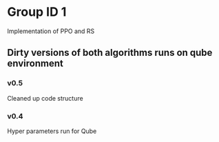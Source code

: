 # Group ID 1 

Implementation of PPO and RS

## Dirty versions of both algorithms runs on qube environment 


### v0.5
Cleaned up code structure

### v0.4
Hyper parameters run for Qube
